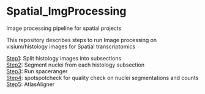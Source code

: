 # Spatial_ImgProcessing
Image processing pipeline for spatial projects

This repository describes steps to run Image processing on visium/histology images for Spatial transcriptomics

[Step1](https://github.com/LieberInstitute/Spatial_ImgProcessing/blob/main/Step1.md): Split histology images into subsections\
[Step2](https://github.com/LieberInstitute/Spatial_ImgProcessing/blob/main/Step2.md): Segment nuclei from each histology subsection\
[Step3](https://github.com/LieberInstitute/Spatial_ImgProcessing/blob/main/Step3.md): Run spaceranger\
[Step4](https://github.com/LieberInstitute/Spatial_ImgProcessing/blob/main/Step4.md): spotspotcheck for quality check on nuclei segmentations and counts\
[Step5](https://github.com/LieberInstitute/Spatial_ImgProcessing/blob/main/Step5.md): AtlasAligner


